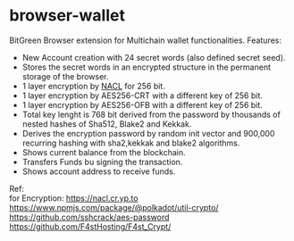 # browser-wallet
BitGreen Browser extension for Multichain wallet functionalities.
Features:
- New Account creation with 24 secret words (also defined secret seed).  
- Stores the secret words in an encrypted structure in the permanent storage of the browser.  
- 1 layer encryption by [NACL](https://nacl.cr.yp.to) for 256 bit.
- 1 layer encryption by AES256-CRT with a different key of 256 bit.
- 1 layer encryption by AES256-OFB with a different key of 256 bit.
- Total key lenght is 768 bit derived from the password by thousands of nested hashes of Sha512, Blake2  and Kekkak.  
- Derives the encryption password by random init vector and 900,000 recurring hashing with sha2,kekkak and blake2 algorithms.  
- Shows current balance from the blockchain.  
- Transfers Funds bu signing the transaction.
- Shows account address to receive funds.

Ref:  
for Encryption:
https://nacl.cr.yp.to  
https://www.npmjs.com/package/@polkadot/util-crypto/  
https://github.com/sshcrack/aes-password  
https://github.com/F4stHosting/F4st_Crypt/  

